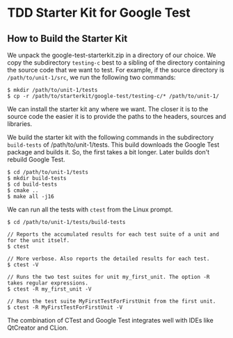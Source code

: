 # TDD Starter Kit for Google Test

## How to Build the Starter Kit

We unpack the google-test-starterkit.zip in a directory of our choice. We copy the subdirectory
`testing-c` best to a sibling of the directory containing the source code that we want to test.
For example, if the source directory is `/path/to/unit-1/src`, we run the following two commands:

    $ mkdir /path/to/unit-1/tests
    $ cp -r /path/to/starterkit/google-test/testing-c/* /path/to/unit-1/

We can install the starter kit any where we want. The closer it is to the source code the easier
it is to provide the paths to the headers, sources and libraries.

We build the starter kit with the following commands in the subdirectory `build-tests` of 
/path/to/unit-1/tests. This build downloads the Google Test package and builds it. So, the first
takes a bit longer. Later builds don't rebuild Google Test.

    $ cd /path/to/unit-1/tests
    $ mkdir build-tests
    $ cd build-tests
    $ cmake ..
    $ make all -j16

We can run all the tests with `ctest` from the Linux prompt.

    $ cd /path/to/unit-1/tests/build-tests
    
    // Reports the accumulated results for each test suite of a unit and for the unit itself.
    $ ctest

    // More verbose. Also reports the detailed results for each test.
    $ ctest -V
    
    // Runs the two test suites for unit my_first_unit. The option -R takes regular expressions.
    $ ctest -R my_first_unit -V
    
    // Runs the test suite MyFirstTestForFirstUnit from the first unit.
    $ ctest -R MyFirstTestForFirstUnit -V

The combination of CTest and Google Test integrates well with IDEs like QtCreator and CLion.
